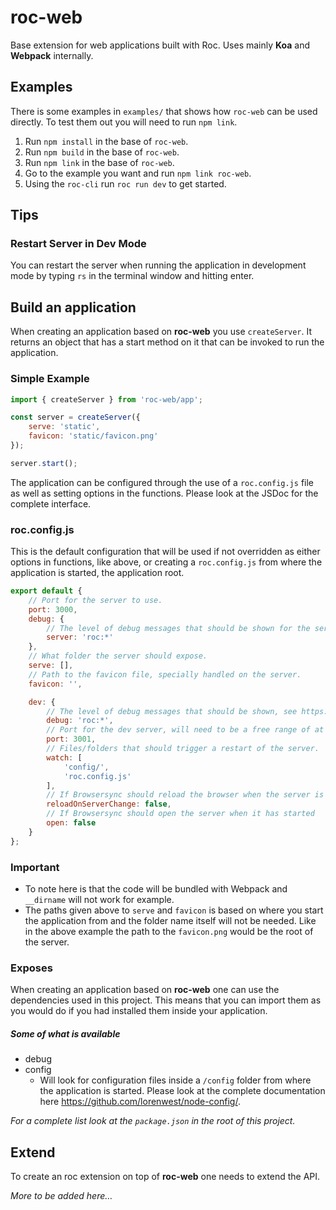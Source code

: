 # roc-web

Base extension for web applications built with Roc. Uses mainly __Koa__ and __Webpack__ internally.

## Examples
There is some examples in `examples/` that shows how `roc-web` can be used directly. To test them out you will need to run `npm link`.

1. Run `npm install` in the base of `roc-web`.
2. Run `npm build` in the base of `roc-web`.
3. Run `npm link` in the base of `roc-web`.
4. Go to the example you want and run `npm link roc-web`.
5. Using the `roc-cli` run `roc run dev` to get started.

## Tips

### Restart Server in Dev Mode
You can restart the server when running the application in development mode by typing `rs` in the terminal window and hitting enter.

## Build an application
When creating an application based on __roc-web__ you use `createServer`. It returns an object that has a start method on it that can be invoked to run the application.

### Simple Example
```javascript
import { createServer } from 'roc-web/app';

const server = createServer({
    serve: 'static',
    favicon: 'static/favicon.png'
});

server.start();
```

The application can be configured through the use of a `roc.config.js` file as well as setting options in the functions. Please look at the JSDoc for the complete interface.

### roc.config.js
This is the default configuration that will be used if not overridden as either options in functions, like above, or creating a `roc.config.js` from where the application is started, the application root.
```javascript
export default {
    // Port for the server to use.
    port: 3000,
    debug: {
        // The level of debug messages that should be shown for the server, see https://www.npmjs.com/package/debug
        server: 'roc:*'
    },
    // What folder the server should expose.
    serve: [],
    // Path to the favicon file, specially handled on the server.
    favicon: '',

    dev: {
        // The level of debug messages that should be shown, see https://www.npmjs.com/package/debug
        debug: 'roc:*',
        // Port for the dev server, will need to be a free range of at least 3.
        port: 3001,
        // Files/folders that should trigger a restart of the server.
        watch: [
            'config/',
            'roc.config.js'
        ],
        // If Browsersync should reload the browser when the server is rebuilt.
        reloadOnServerChange: false,
        // If Browsersync should open the server when it has started
        open: false
    }
};
```

### Important
* To note here is that the code will be bundled with Webpack and `__dirname` will not work for example.
* The paths given above to `serve` and `favicon` is based on where you start the application from and the folder name itself will not be needed. Like in the above example the path to the `favicon.png` would be the root of the server.

### Exposes
When creating an application based on __roc-web__ one can use the dependencies used in this project. This means that you can import them as you would do if you had installed them inside your application.

##### Some of what is available
* debug
* config
    * Will look for configuration files inside a `/config` folder from where the application is started. Please look at the complete documentation here https://github.com/lorenwest/node-config/.

_For a complete list look at the `package.json` in the root of this project._

## Extend
To create an roc extension on top of __roc-web__ one needs to extend the API.

_More to be added here…_
